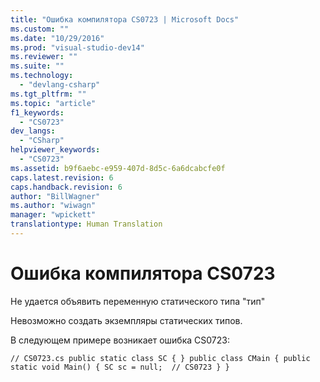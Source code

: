 ```yaml
---
title: "Ошибка компилятора CS0723 | Microsoft Docs"
ms.custom: ""
ms.date: "10/29/2016"
ms.prod: "visual-studio-dev14"
ms.reviewer: ""
ms.suite: ""
ms.technology: 
  - "devlang-csharp"
ms.tgt_pltfrm: ""
ms.topic: "article"
f1_keywords: 
  - "CS0723"
dev_langs: 
  - "CSharp"
helpviewer_keywords: 
  - "CS0723"
ms.assetid: b9f6aebc-e959-407d-8d5c-6a6dcabcfe0f
caps.latest.revision: 6
caps.handback.revision: 6
author: "BillWagner"
ms.author: "wiwagn"
manager: "wpickett"
translationtype: Human Translation
---
```

# Ошибка компилятора CS0723
Не удается объявить переменную статического типа "тип"  
  
 Невозможно создать экземпляры статических типов.  
  
 В следующем примере возникает ошибка CS0723:  
  
```  
// CS0723.cs public static class SC { } public class CMain { public static void Main() { SC sc = null;  // CS0723 } }  
```